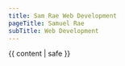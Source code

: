 ```yaml
---
title: Sam Rae Web Development
pageTitle: Samuel Rae
subTitle: Web Development
---
```


<!DOCTYPE html>
<html lang="en">

<head>
  <meta charset="utf-8">
  <title>{{title}}</title>
  <meta name="viewport" content="width=device-width, initial-scale=1, minimum-scale=1" />
  <link rel="preconnect" href="https://fonts.googleapis.com">
  <link rel="preconnect" href="https://fonts.gstatic.com" crossorigin>  
  <link href='https://fonts.googleapis.com/css?family=Oswald' rel='stylesheet' type='text/css'>
    <link href='https://fonts.googleapis.com/css?family=Quattrocento' rel='stylesheet' type='text/css'>
  <link rel="stylesheet" href="./assets/styles.css">
</head>

<body>
  {{ content | safe }}
</body>

</html>